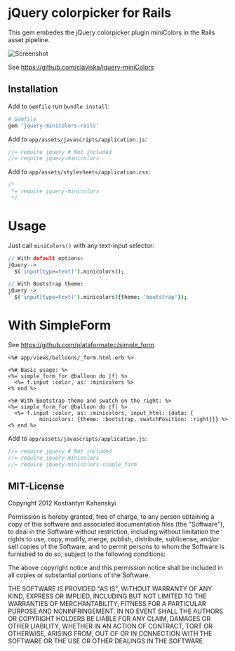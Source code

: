 # jQuery colorpicker for Rails

This gem embedes the jQuery colorpicker plugin miniColors in the Rails asset pipeline.

![Screenshot](https://raw.github.com/kostia/jquery-minicolors-rails/master/screenshot.png)

See https://github.com/claviska/jquery-miniColors

## Installation

Add to `Gemfile` run `bundle install`:

```ruby
# Gemfile
gem 'jquery-minicolors-rails'
```

Add to `app/assets/javascripts/application.js`:

```javascript
//= require jquery # Not included
//= require jquery-minicolors
```

Add to `app/assets/stylesheets/application.css`:

```css
/*
 *= require jquery-minicolors
 */
```

# Usage

Just call `miniColors()` with any text-input selector:

```coffeescript
// With default options:
jQuery ->
  $('input[type=text]').minicolors();

// With Bootstrap theme:
jQuery ->
  $('input[type=text]').minicolors({theme: 'bootstrap'});
```

# With SimpleForm

See https://github.com/plataformatec/simple_form

```erb
<%# app/views/balloons/_form.html.erb %>

<%# Basic usage: %>
<%= simple_form_for @balloon do |f| %>
  <%= f.input :color, as: :minicolors %>
<% end %>

<%# With Bootstrap theme and swatch on the right: %>
<%= simple_form_for @balloon do |f| %>
  <%= f.input :color, as: :minicolors, input_html: {data: {
          minicolors: {theme: :bootstrap, swatchPosition: :right}}} %>
<% end %>
```

Add to `app/assets/javascripts/application.js`:

```javascript
//= require jquery # Not included
//= require jquery-minicolors
//= require jquery-minicolors-simple_form
```

## MIT-License

Copyright 2012 Kostiantyn Kahanskyi

Permission is hereby granted, free of charge, to any person obtaining
a copy of this software and associated documentation files (the
"Software"), to deal in the Software without restriction, including
without limitation the rights to use, copy, modify, merge, publish,
distribute, sublicense, and/or sell copies of the Software, and to
permit persons to whom the Software is furnished to do so, subject to
the following conditions:

The above copyright notice and this permission notice shall be
included in all copies or substantial portions of the Software.

THE SOFTWARE IS PROVIDED "AS IS", WITHOUT WARRANTY OF ANY KIND,
EXPRESS OR IMPLIED, INCLUDING BUT NOT LIMITED TO THE WARRANTIES OF
MERCHANTABILITY, FITNESS FOR A PARTICULAR PURPOSE AND
NONINFRINGEMENT. IN NO EVENT SHALL THE AUTHORS OR COPYRIGHT HOLDERS BE
LIABLE FOR ANY CLAIM, DAMAGES OR OTHER LIABILITY, WHETHER IN AN ACTION
OF CONTRACT, TORT OR OTHERWISE, ARISING FROM, OUT OF OR IN CONNECTION
WITH THE SOFTWARE OR THE USE OR OTHER DEALINGS IN THE SOFTWARE.
